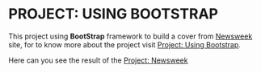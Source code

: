 # PROJECT: USING BOOTSTRAP

This project using **BootStrap** framework to build a cover from [Newsweek](http://www.newsweek.com) site, for to know more about the project visit [Project: Using Bootstrap](https://www.theodinproject.com/courses/html5-and-css3).

Here can you see the result of the [Project: Newsweek](http://htmlpreview.github.io/?https://github.com/fcarlosdev/the_odin_project/blob/master/newsweek-project/index.html)
